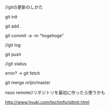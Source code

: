//gitの更新のしかた

git init

git add .

git commit -a -m "hogehoge"

//git log

git push

//git status


error?
->
git fetch

git merge orijin/master




nazo
remote//リポジトリを最初に作ったら使うかも

http://www.hyuki.com/techinfo/gitinit.html
